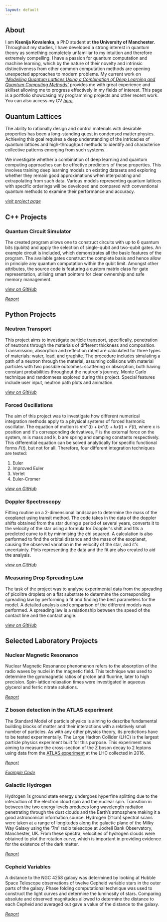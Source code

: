 ```yaml
---
layout: default
---
```


## About

I am **Ksenija Kovalenka**, a PhD student at **the University of Manchester**. Throughout my studies, I have developed a strong interest in quantum theory as something completely unfamiliar to my intuition and therefore extremely compelling. I have a passion for quantum computation and machine learning, which by the nature of their novelty and intrinsic distinctiveness from other common computation methods are opening unexpected approaches to modern problems. My current work on [_'Modelling Quantum Lattices Using a Combination of Deep Learning and Quantum Computing Methods'_](./qnn-page.html) provides me with great experience and skillset allowing me to progress effectively in my fields of interest. This page is a portfolio showcasing my programming projects and other recent work. You can also access my CV [_here_](files/CV.pdf).


## Quantum Lattices

The ability to rationally design and control materials with desirable properties has been a long-standing quest in condensed matter physics. Achieving this goal requires a deep understanding of the intricacies of quantum lattices and high-throughput methods to identify and characterise collective patterns emerging from such systems.

We investigate whether a combination of deep learning and quantum computing approaches can be effective predictors of these properties. This involves training deep learning models on existing datasets and exploring whether they remain good approximations when interpolating and extrapolating from such data. Various models representing quantum lattices with specific orderings will be developed and compared with conventional quantum methods to examine their performance and accuracy.

[_visit project page_](./qnn-page.html)

## C++ Projects

### Quantum Circuit Simulator

The created program allows one to construct circuits with up to 6 quantum bits (qubits) and apply the selection of single-qubit and two-qubit gates. An example circuit is included, which demonstrates all the basic features of the program. The available gates construct the complete basis and hence allow in principle any quantum computation within the qubit limit. Amongst other attributes, the source code is featuring a custom matrix class for gate representation, utilising smart pointers for clear ownership and safe memory management.

[_view on GitHub_](https://github.com/KsenijaKovalenka/ksenijakovalenka.github.io/tree/main/c_projects)

[_Report_](c_projects/report/quantum_circuit_simulator_report.pdf)

## Python Projects

### Neutron Transport

This project aims to investigate particle transport, specifically, penetration of neutrons through the materials of different thickness and composition. Transmission, absorption and reflection rated are calculated for three types of materials: water, lead, and graphite. The procedure includes simulating a path of a neutron through the material, assuming collisions with material particles with two possible outcomes: scattering or absorption, both having constant probabilities throughout the neutron's journey. Monte Carlo technique and randomness explored during this project. Special features include user input, neutron path plots and animation.

[_view on GitHub_](https://github.com/KsenijaKovalenka/ksenijakovalenka.github.io/tree/main/python_projects/programming_courses/neutrons_MC)

### Forced Oscillations

The aim of this project was to investigate how different numerical integration methods apply to a physical systems of forced harmonic oscillator. The equation of motion is $mx’’(t)+bx’(t)+kx(t) = F(t)$, where x is position and it's corresponding derivatives, F is the external force on the system, m is mass and k, b are spring and damping constants respectively. This differential equation can be solved analytically for specific functional forms $F(t)$, but not for all. Therefore, four different integration techniques are tested:
1. Euler 
2. Improved Euler 
3. Verlet 
4. Euler-Cromer 

[_view on GitHub_](https://github.com/KsenijaKovalenka/ksenijakovalenka.github.io/tree/main/python_projects/programming_courses/oscillations)

### Doppler Spectroscopy

Fitting routine on a 2-dimensional landscape to determine the mass of the exoplanet using transit method. The code takes in the data of the doppler shifts obtained from the star during a period of several years, converts it to the velocity of the star using a formula for Doppler's shift and fits a predicted curve to it by minimising the chi squared. A calculation is also performed to find the orbital distance and the mass of the exoplanet, causing the observed variation in the velocity of the star, and it's uncertainty. Plots representing the data and the fit are also created to aid the analysis.

[_view on GitHub_](https://github.com/KsenijaKovalenka/ksenijakovalenka.github.io/tree/main/python_projects/programming_courses/doppler)

### Measuring Drop Spreading Law

The task of the project was to analyse experimental data from the spreading of picolitre droplets on a flat substrate to determine the corresponding spreading law by performing a fit and finding the best parameters for the model. A detailed analysis and comparison of the different models was performed. A spreading law is a relationship between the speed of the contact line and the contact angle.

[_view on GitHub_](https://github.com/KsenijaKovalenka/ksenijakovalenka.github.io/tree/main/python_projects/programming_courses/spread_law)

## Selected Laboratory Projects

### Nuclear Magnetic Resonance

Nuclear Magnetic Resonance phenomenon refers to the absorption of the radio waves by nuclei in the magnetic field. This technique was used to determine the gyromagnetic ratios of proton and fluorine, later to high precision. Spin-lattice relaxation times were investigated in aqueous glycerol and ferric nitrate solutions.

[_Report_](python_projects/lab/nmr/NMR_laboratory_report_Ksenija_Kovalenka.pdf)

### Z boson detection in the ATLAS experiment

The Standard Model of particle physics is aiming to describe fundamental building blocks of matter and their interactions with a relatively small number of particles. As with any other physics theory, its predictions have to be tested experimentally. The Large Hadron Collider (LHC) is the largest particle physics experiment built for this purpose. This experiment was aiming to measure the cross-section of the Z boson decay to 2 leptons using data from the [ATLAS experiment](https://arxiv.org/abs/1603.09222) at the LHC collected in 2016.

[_Report_](python_projects/lab/ATLAS/Ksenija_Kovalenka_ATLAS_laboratory_report.pdf)

[_Example Code_](https://github.com/KsenijaKovalenka/ksenijakovalenka.github.io/tree/main/python_projects/lab/ATLAS)

### Galactic Hydrogen

Hydrogen 1s ground state energy undergoes hyperfine splitting due to the interaction of the electron cloud spin and the nuclear spin. Transition in between the two energy levels produces long wavelength radiation penetrating through the dust clouds and the Earth’s atmosphere making it a good astronomical information source. Hydrogen (21cm) spectral scans were taken at a range of longitudes along the galactic plane of the Milky Way Galaxy using the '7m' radio telescope at Jodrell Bank Observatory, Manchester, UK. From these spectra, velocities of hydrogen clouds were obtained to plot the rotation curve, which is important in providing evidence for the existence of the dark matter.

[_Report_](python_projects/lab/galactic_hydrogen/Ksenija_and_Matthew_galactic_hydrogen_report.pdf)

### Cepheid Variables

A distance to the NGC 4258 galaxy was determined by looking at Hubble Space Telescope observations of twelve Cepheid variable stars in the outer parts of the galaxy. Phase folding computational technique was used to construct the light curves and determine the luminosity of stars. Comparing absolute and observed magnitudes allowed to determine the distance to each Cepheid and averaged out gave a value of the distance to the galaxy.

[_Report_](python_projects/lab/cepheid_variables/Ksenija_Kovalenka_Cepheid_Variables.pdf)
